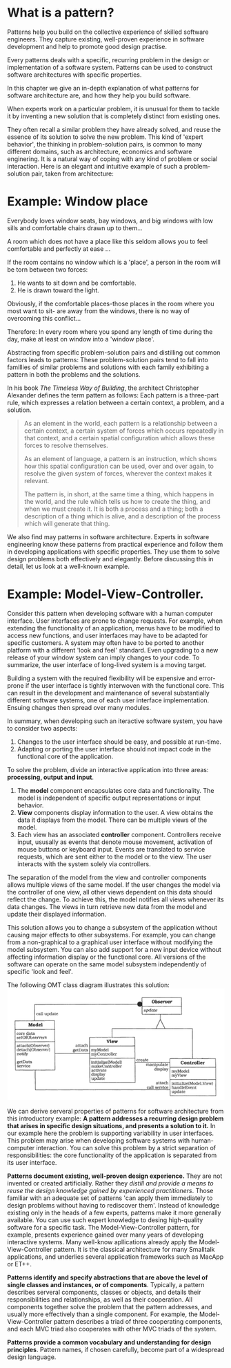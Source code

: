 # What is a pattern?

Patterns help you build on the collective experience of skilled software engineers. They capture existing, well-proven experience in software development and help to promote good design practise.

Every patterns deals with a specific, recurring problem in the design or implementation of a software system.
Patterns can be used to construct software architectures with specific properties.

In this chapter we give an in-depth explanation of what patterns for software architecture are, and how they help you build software.

When experts work on a particular problem, it is unusual for them to tackle it by inventing a new solution that is completely distinct from existing ones.

They often recall a similar problem they have already solved, and reuse the essence of its solution to solve the new problem.
This kind of 'expert behavior', the thinking in problem-solution pairs, is common to many different domains, such as architecture, economics and software enginering.
It is a natural way of coping with any kind of problem or social interaction.
Here is an elegant and intuitive example of such a problem-solution pair, taken from architecture:

# Example: Window place

Everybody loves window seats, bay windows, and big windows with low sills and comfortable chairs drawn up to them...

A room which does not have a place like this seldom allows you to feel comfortable and perfectly at ease ...

If the room contains no window which is a 'place', a person in the room will be torn between two forces:
1. He wants to sit down and be comfortable.
2. He is drawn toward the light.

Obviously, if the comfortable places-those places in the room where you most want to sit- are away from the windows, there is no way of overcoming this conflict...

Therefore: In every room where you spend any length of time during the day, make at least on window into a 'window place'.

Abstracting from specific problem-solution pairs and distilling out common factors leads to patterns: These problem-solution pairs tend to fall into famillies of similar problems and solutions with each family exhibiting a pattern in both the problems and the solutions.

In his book *The Timeless Way of Building*, the architect Christopher Alexander defines the term pattern as follows:
Each pattern is a three-part rule, which expresses a relation between a certain context, a problem, and a solution.

> As an element in the world, each pattern is a relationship between a certain context, a certain system of forces which occurs repeatedly in that context, and a certain spatial configuration which allows these forces to resolve themselves.
>
> As an element of language, a pattern is an instruction, which shows how this spatial configuration can be used, over and over again, to resolve the given system of forces, wherever the context makes it relevant.
>
> The pattern is, in short, at the same time a thing, which happens in the world, and the rule which tells us how to create the thing, and when we must create it. It is both a process and a thing; both a description of a thing which is alive, and a description of the process which will generate that thing.

We also find may patterns in software architecture. Experts in software engineering know these patterns from practical experience and follow them in developing applications with specific properties.
They use them to solve design problems both effectively and elegantly.
Before discussing this in detail, let us look at a well-known example.

# Example: Model-View-Controller.

Consider this pattern when developing software with a human computer interface.
User interfaces are prone to change requests. For example, when extending the functionality of an application, menus have to be modified to access new functions, and user interfaces may have to be adapted for specific customers.
A system may often have to be ported to another platform with a different 'look and feel' standard.
Even upgrading to a new release of your window system can imply changes to your code.
To summarize, the user interface of long-lived system is a moving target.

Building a system with the required flexibility will be expensive and error-prone if the user interface is tightly interwoven with the functional core. This can result in the development and maintenance of several substantially different software systems, one of each user interface implementation. Ensuing changes then spread over many modules.

In summary, when developing such an iteractive software system, you have to consider two aspects:
1. Changes to the user interface should be easy, and possible at run-time.
2. Adapting or porting the user interface should not impact code in the functional core of the application.

To solve the problem, divide an interactive application into three areas: **processing, output and input**.

1. The **model** component encapsulates core data and functionality. The model is independent of specific output representations or input behavior.
2. **View** components display information to the user. A view obtains the data it displays from the model. There can be multiple views of the model.
3. Each view has an associated **controller** component. Controllers receive input, ususally as events that denote mouse movement, activation of mouse buttons or keyboard input. Events are translated to service requests, which are sent either to the model or to the view. The user interacts with the system solely via controllers.

The separation of the model from the view and controller components allows multiple views of the same model. If the user changes the model via the controller of one view, all other views dependent on this data should reflect the change. To achieve this, the model notifies all views whenever its data changes. The views in turn retrieve new data from the model and update their displayed information.

This solution allows you to change a subsystem of the application without causing major effects to other subsystems. For example, you can change from a non-graphical to a graphical user interface without modifying the model subsystem. You can also add support for a new input device without affecting information display or the functional core. All versions of the software can operate on the same model subsystem independently of specific 'look and feel'.

The following OMT class diagram illustrates this solution:
![MVC](./img/1.1.mvc.png "MVC")

We can derive serveral properties of patterns for software architecture from this introductory example:
**A pattern addresses a recurring design problem that arises in specific design situations, and presents a solution to it.** In our example here the problem is supporting variability in user interfaces. This problem may arise when developing software systems with human-computer interaction. You can solve this problem by a strict separation of responsibilities: the core functionality of the application is separated from its user interface.

**Patterns document existing, well-proven design experience.** They are not invented or created artificially. Rather they *distill and provide a means to reuse the design knowledge gained by experienced practitioners*. Those familiar with an adequate set of patterns 'can apply them immediately to design problems without having to rediscover them'. Instead of knowledge existing only in the heads of a few experts, patterns make it more generally available. You can use such expert knowledge to desing high-quality software for a specific task. The Model-View-Controller pattern, for example, presents experience gained over many years of developing interactive systems. Many well-know apllications already apply the Model-View-Controller pattern. It is the classical architecture for many Smalltalk applications, and underlies several application frameworks such as MacApp or ET++.

**Patterns identify and specify abstractions that are above the level of single classes and instances, or of components**. Typically, a pattern describes serveral components, classes or objects, and details their responsibilities and relationships, as well as their cooperation. All components together solve the problem that the pattern addresses, and usually more effectively than a single component. For example, the Model-View-Controller pattern describes a triad of three cooperating components, and each MVC triad also cooperates with other MVC triads of the system.

**Patterns provide a common vocabulary and understanding for design principles**. Pattern names, if chosen carefully, become part of a widespread design language.